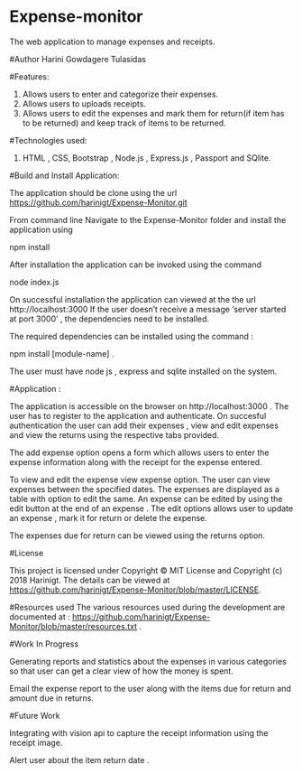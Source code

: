 # Expense-monitor
The web application to manage expenses and receipts. 

#Author
Harini Gowdagere Tulasidas

#Features:
1. Allows users to enter and categorize their expenses. 
2. Allows users to uploads receipts. 
3. Allows users to edit the expenses and mark them for return(if item has to be returned) and keep track of items to be returned. 

#Technologies used:
1. HTML , CSS, Bootstrap , Node.js , Express.js , Passport and SQlite. 

#Build and Install Application:

The application should be clone using the url https://github.com/harinigt/Expense-Monitor.git 

From command line Navigate to the Expense-Monitor folder and install the application using 

npm install 

After installation the application can be invoked using the command 

node index.js

On successful installation the application can viewed at the the url http://localhost:3000 
If the user doesn’t receive a message  ‘server started at port 3000’ , the dependencies need to be installed. 

The required dependencies can be installed using the command :

npm install [module-name] . 

The user must have node js , express and sqlite installed on the system. 

#Application :

The application is accessible on the browser on http://localhost:3000 . The user has to register to the application and authenticate. 
On succesful authentication the user can add their expenses  , view and edit expenses and view the returns using the respective tabs provided. 

The add expense option opens a form which allows users to enter the expense information along with the receipt for the expense entered. 

To view and edit the expense view expense option. The user can view expenses between the specified dates. The expenses are displayed as a table with option to edit the same. An expense can be edited by using the edit button at the end of an expense . The edit options allows user to update an expense , mark it for return or delete the expense. 

The expenses due for return can be viewed using the returns option. 

#License 

This project is licensed under Copyright © MIT License and Copyright (c) 2018 Harinigt. The details can be viewed at https://github.com/harinigt/Expense-Monitor/blob/master/LICENSE. 

#Resources used
The various resources used during the development are documented at :
https://github.com/harinigt/Expense-Monitor/blob/master/resources.txt . 


#Work In Progress 

Generating reports and statistics about the expenses in various categories so that user can get a clear view of how the money is spent. 

Email the expense report to the user along with the items due for return and amount due in returns. 

#Future Work

Integrating with vision api to capture the receipt information using the receipt image. 

Alert user about the item return date . 
